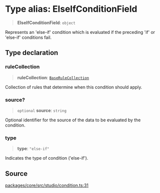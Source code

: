 # Type alias: ElseIfConditionField

> **ElseIfConditionField**: `object`

Represents an 'else-if' condition which is evaluated if the preceding 'if' or 'else-if' conditions fail.

## Type declaration

### ruleCollection

> **ruleCollection**: [`BaseRuleCollection`](../../../events/input/load/rules/base/classes/BaseRuleCollection.md)

Collection of rules that determine when this condition should apply.

### source?

> `optional` **source**: `string`

Optional identifier for the source of the data to be evaluated by the condition.

### type

> **type**: `"else-if"`

Indicates the type of condition ('else-if').

## Source

[packages/core/src/studio/condition.ts:31](https://github.com/VictorS67/encre/blob/c09849eb59af073bf23be826a912f2ba4f635f93/packages/core/src/studio/condition.ts#L31)
